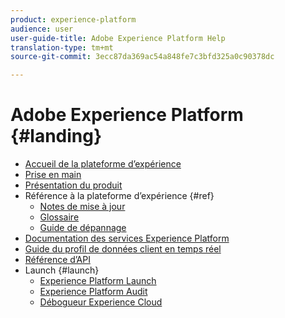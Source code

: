 ```yaml
---
product: experience-platform
audience: user
user-guide-title: Adobe Experience Platform Help
translation-type: tm+mt
source-git-commit: 3ecc87da369ac54a848fe7c3bfd325a0c90378dc

---
```



# Adobe Experience Platform {#landing}

* [Accueil de la plateforme d’expérience](home.md)
* [Prise en main](get-started.md)
* [Présentation du produit](https://www.adobe.io/apis/experienceplatform/home/overview.html)
* Référence à la plateforme d’expérience {#ref}
   * [Notes de mise à jour](https://www.adobe.io/apis/experienceplatform/home/services/release-notes.html#!end-user/markdown/release-notes/release-notes.md)
   * [Glossaire](https://www.adobe.io/apis/experienceplatform/home/services/acp-glossary.html)
   * [Guide de dépannage](https://www.adobe.io/apis/experienceplatform/home/services/troubleshooting.html)
* [Documentation des services Experience Platform](https://www.adobe.io/apis/experienceplatform/home/services.html)
* [Guide du profil de données client en temps réel](https://docs.adobe.com/content/help/en/experience-platform/rtcdp/overview.html)
* [Référence d’API](https://www.adobe.io/apis/experienceplatform/home/api-reference.html)
* Launch {#launch}
   * [Experience Platform Launch](https://docs.adobe.com/content/help/en/launch/using/overview.html)
   * [Experience Platform Audit](https://docs.adobe.com/content/help/en/auditor/using/overview.html)
   * [Débogueur Experience Cloud](https://docs.adobe.com/content/help/en/debugger/using/experience-cloud-debugger.html)